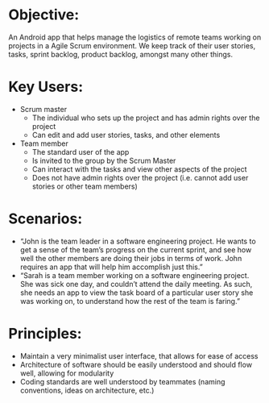 # Objective:
An Android app that helps manage the logistics of remote teams working on projects in a Agile Scrum environment. We keep track of their user stories, tasks, sprint backlog, product backlog, amongst many other things.

# Key Users:
* Scrum master
  - The individual who sets up the project and has admin rights over the project
  - Can edit and add user stories, tasks, and other elements
* Team member
  - The standard user of the app
  - Is invited to the group by the Scrum Master 
  - Can interact with the tasks and view other aspects of the project
  - Does not have admin rights over the project (i.e. cannot add user stories or other team members)

# Scenarios:
* “John is the team leader in a software engineering project. He wants to get a sense of the team’s progress on the current sprint, and see how well the other members are doing their jobs in terms of work. John requires an app that will help him accomplish just this.”
* “Sarah is a team member working on a software engineering project. She was sick one day, and couldn’t attend the daily meeting. As such, she needs an app to view the task board of a particular user story she was working on, to understand how the rest of the team is faring.”

# Principles:
* Maintain a very minimalist user interface, that allows for ease of access
* Architecture of software should be easily understood and should flow well, allowing for modularity
* Coding standards are well understood by teammates (naming conventions, ideas on architecture, etc.)
